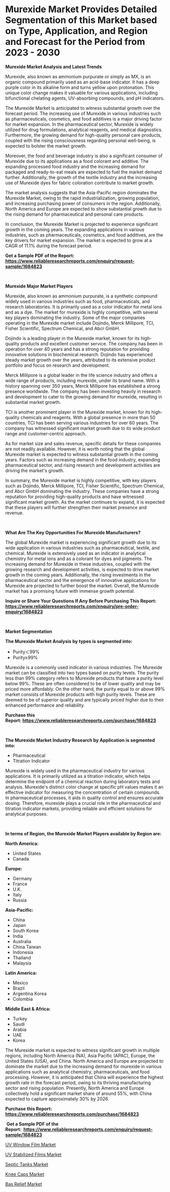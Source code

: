<p><h1>Murexide Market Provides Detailed Segmentation of this Market based on Type, Application, and Region and Forecast for the Period from 2023 - 2030</h1></p><p><strong>Murexide Market Analysis and Latest Trends</strong></p>
<p><p>Murexide, also known as ammonium purpurate or simply as MX, is an organic compound primarily used as an acid-base indicator. It has a deep purple color in its alkaline form and turns yellow upon protonation. This unique color change makes it valuable for various applications, including bifunctional chelating agents, UV-absorbing compounds, and pH indicators.</p><p>The Murexide Market is anticipated to witness substantial growth over the forecast period. The increasing use of Murexide in various industries such as pharmaceuticals, cosmetics, and food additives is a major driving factor for market expansion. In the pharmaceutical sector, Murexide is widely utilized for drug formulations, analytical reagents, and medical diagnostics. Furthermore, the growing demand for high-quality personal care products, coupled with the rising consciousness regarding personal well-being, is expected to bolster the market growth.</p><p>Moreover, the food and beverage industry is also a significant consumer of Murexide due to its applications as a food colorant and additive. The expanding processed food industry and the increasing demand for packaged and ready-to-eat meals are expected to fuel the market demand further. Additionally, the growth of the textile industry and the increasing use of Murexide dyes for fabric coloration contribute to market growth.</p><p>The market analysis suggests that the Asia-Pacific region dominates the Murexide Market, owing to the rapid industrialization, growing population, and increasing purchasing power of consumers in the region. Additionally, North America and Europe are expected to show substantial growth due to the rising demand for pharmaceutical and personal care products.</p><p>In conclusion, the Murexide Market is projected to experience significant growth in the coming years. The expanding applications in various industries, such as pharmaceuticals, cosmetics, and food additives, are the key drivers for market expansion. The market is expected to grow at a CAGR of 11.1% during the forecast period.</p></p>
<p><strong>Get a Sample PDF of the Report:&nbsp; <a href="https://www.reliableresearchreports.com/enquiry/request-sample/1684823">https://www.reliableresearchreports.com/enquiry/request-sample/1684823</a></strong></p>
<p>&nbsp;</p>
<p><strong>Murexide Major Market Players</strong></p>
<p><p>Murexide, also known as ammonium purpurate, is a synthetic compound widely used in various industries such as food, pharmaceuticals, and research laboratories. It is primarily used as a color indicator for metal ions and as a dye. The market for murexide is highly competitive, with several key players dominating the industry. Some of the major companies operating in the Murexide market include Dojindo, Merck Millipore, TCI, Fisher Scientific, Spectrum Chemical, and Abcr GmbH.</p><p>Dojindo is a leading player in the Murexide market, known for its high-quality products and excellent customer service. The company has been in operation for over 40 years and has a strong reputation for providing innovative solutions in biochemical research. Dojindo has experienced steady market growth over the years, attributed to its extensive product portfolio and focus on research and development.</p><p>Merck Millipore is a global leader in the life science industry and offers a wide range of products, including murexide, under its brand name. With a history spanning over 350 years, Merck Millipore has established a strong presence worldwide. The company has been investing heavily in research and development to cater to the growing demand for murexide, resulting in substantial market growth.</p><p>TCI is another prominent player in the Murexide market, known for its high-quality chemicals and reagents. With a global presence in more than 50 countries, TCI has been serving various industries for over 60 years. The company has witnessed significant market growth due to its wide product range and customer-centric approach.</p><p>As for market size and sales revenue, specific details for these companies are not readily available. However, it is worth noting that the global Murexide market is expected to witness substantial growth in the coming years. Factors such as increasing demand in the food industry, expanding pharmaceutical sector, and rising research and development activities are driving the market's growth.</p><p>In summary, the Murexide market is highly competitive, with key players such as Dojindo, Merck Millipore, TCI, Fisher Scientific, Spectrum Chemical, and Abcr GmbH dominating the industry. These companies have a strong reputation for providing high-quality products and have witnessed significant market growth. As the market continues to expand, it is expected that these players will further strengthen their market presence and revenue.</p></p>
<p>&nbsp;</p>
<p><strong>What Are The Key Opportunities For Murexide Manufacturers?</strong></p>
<p><p>The global Murexide market is experiencing significant growth due to its wide application in various industries such as pharmaceutical, textile, and chemical. Murexide is extensively used as an indicator in analytical chemistry for metal ions and as a colorant for dyes and pigments. The increasing demand for Murexide in these industries, coupled with the growing research and development activities, is expected to drive market growth in the coming years. Additionally, the rising investments in the pharmaceutical sector and the emergence of innovative applications for Murexide are projected to further boost the market. Overall, the Murexide market has a promising future with immense growth potential.</p></p>
<p><strong>Inquire or Share Your Questions If Any Before Purchasing This Report: <a href="https://www.reliableresearchreports.com/enquiry/pre-order-enquiry/1684823">https://www.reliableresearchreports.com/enquiry/pre-order-enquiry/1684823</a></strong></p>
<p>&nbsp;</p>
<p><strong>Market Segmentation</strong></p>
<p><strong>The Murexide Market Analysis by types is segmented into:</strong></p>
<p><ul><li>Purity＜99%</li><li>Purity≥99%</li></ul></p>
<p><p>Murexide is a commonly used indicator in various industries. The Murexide market can be classified into two types based on purity levels. The purity less than 99% category refers to Murexide products that have a purity level below 99%. These are often considered to be of lower quality and may be priced more affordably. On the other hand, the purity equal to or above 99% market consists of Murexide products with high purity levels. These are deemed to be of superior quality and are typically priced higher due to their enhanced performance and reliability.</p></p>
<p><strong>Purchase this Report:&nbsp;<a href="https://www.reliableresearchreports.com/purchase/1684823">https://www.reliableresearchreports.com/purchase/1684823</a></strong></p>
<p>&nbsp;</p>
<p><strong>The Murexide Market Industry Research by Application is segmented into:</strong></p>
<p><ul><li>Pharmaceutical</li><li>Titration Indicator</li></ul></p>
<p><p>Murexide is widely used in the pharmaceutical industry for various applications. It is primarily utilized as a titration indicator, which helps determine the endpoint of a chemical reaction during laboratory tests and analysis. Murexide's distinct color change at specific pH values makes it an effective indicator for measuring the concentration of certain compounds. In pharmaceutical processes, it aids in quality control and ensures accurate dosing. Therefore, murexide plays a crucial role in the pharmaceutical and titration indicator markets, providing reliable and efficient solutions for analytical purposes.</p></p>
<p>&nbsp;</p>
<p><strong>In terms of Region, the Murexide Market Players available by Region are:</strong></p>
<p>
    <p> <strong> North America: </strong>
        <ul>
            <li>United States</li>
            <li>Canada</li>
        </ul>
        </p> 
    <p> <strong> Europe: </strong>
        <ul>
            <li>Germany</li>
            <li>France</li>
            <li>U.K.</li>
            <li>Italy</li>
            <li>Russia</li>
        </ul>
        </p> 
    <p> <strong> Asia-Pacific: </strong>
        <ul>
            <li>China</li>
            <li>Japan</li>
            <li>South Korea</li>
            <li>India</li>
            <li>Australia</li>
            <li>China Taiwan</li>
            <li>Indonesia</li>
            <li>Thailand</li>
            <li>Malaysia</li>
        </ul>
        </p> 
    <p> <strong> Latin America: </strong>
        <ul>
            <li>Mexico</li>
            <li>Brazil</li>
            <li>Argentina Korea</li>
            <li>Colombia</li>
        </ul>
        </p> 
    <p> <strong> Middle East & Africa: </strong>
        <ul>
            <li>Turkey</li>
            <li>Saudi</li>
            <li>Arabia</li>
            <li>UAE</li>
            <li>Korea</li>
        </ul>
    </p>
    </p>
<p><p>The Murexide market is expected to witness significant growth in multiple regions, including North America (NA), Asia Pacific (APAC), Europe, the United States (USA), and China. North America and Europe are projected to dominate the market due to the increasing demand for murexide in various applications such as analytical chemistry, pharmaceuticals, and food processing. However, it is anticipated that China will experience the highest growth rate in the forecast period, owing to its thriving manufacturing sector and rising population. Presently, North America and Europe collectively hold a significant market share of around 55%, with China expected to capture approximately 30% by 2026.</p></p>
<p><strong>Purchase this Report: <a href="https://www.reliableresearchreports.com/purchase/1684823">https://www.reliableresearchreports.com/purchase/1684823</a></strong></p>
<p>&nbsp;<strong>Get a Sample PDF of the Report:&nbsp;&nbsp;<a href="https://www.reliableresearchreports.com/enquiry/request-sample/1684823">https://www.reliableresearchreports.com/enquiry/request-sample/1684823</a></strong></p>
<p><strong></strong></p>
<p><p><a href="https://github.com/grishafomin4852/Market-Research-Report-List-1/blob/main/uv-window-film-market.md">UV Window Film Market</a></p><p><a href="https://github.com/abbypearson7765/Market-Research-Report-List-1/blob/main/uv-stabilized-films-market.md">UV Stabilized Films Market</a></p><p><a href="https://medium.com/@the.strong.zer0/septic-tanks-market-analysis-and-sze-forecasted-for-period-from-2023-to-2030-325a36d41f54">Septic Tanks Market</a></p><p><a href="https://medium.com/@santosdicki2023/knee-caps-market-insight-market-trends-growth-forecasted-from-2023-to-2030-5ff52964fa86">Knee Caps Market</a></p><p><a href="https://medium.com/@maeganbraun/analyzing-bas-relief-market-global-industry-perspective-and-forecast-2023-to-2030-3d5f2cb0397e">Bas Relief Market</a></p></p>